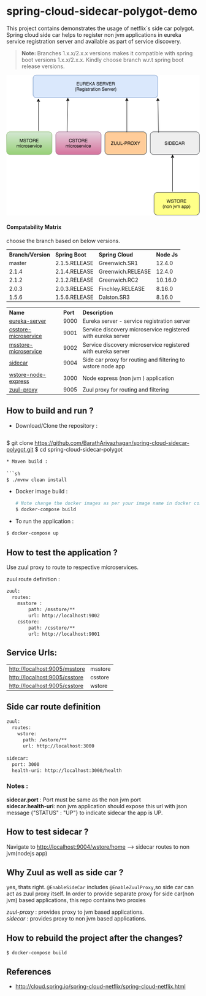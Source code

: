 # spring-cloud-sidecar-polygot-demo
This project contains demonstrates the usage of netflix`s side car polygot.
Spring cloud side car helps to register non jvm applications in eureka service registration server and available as part of service discovery. 

> <b> Note: </b> Branches 1.x.x/2.x.x versions makes it compatible with spring boot versions 1.x.x/2.x.x.
> Kindly choose branch w.r.t spring boot release versions.

![side car](images/sidecar.png)


#### Compatability Matrix

choose the branch based on below versions.

<table>
 <tr>
    <th style="text-align:left">Branch/Version</th>
    <th style="text-align:left">Spring Boot</th>
    <th style="text-align:left">Spring Cloud</th>
    <th style="text-align:left">Node Js</th>
  </tr>
  <tr>
    <td>master</td>
    <td>2.1.5.RELEASE</td>
    <td>Greenwich.SR1</td>
    <td>12.4.0</td>
  </tr>
  <tr>
    <td>2.1.4</td>
    <td>2.1.4.RELEASE</td>
    <td>Greenwich.RELEASE</td>
     <td>12.4.0</td>
  </tr>
  <tr>
    <td>2.1.2</td>
    <td>2.1.2.RELEASE</td>
    <td>Greenwich.RC2</td>
     <td>10.16.0</td>
  </tr>
  <tr>
    <td>2.0.3</td>
    <td>2.0.3.RELEASE</td>
    <td>Finchley.RELEASE</td>
     <td>8.16.0</td>
  </tr>
  <tr>
    <td>1.5.6</td>
    <td>1.5.6.RELEASE</td>
    <td>Dalston.SR3</td>
     <td>8.16.0</td>
  </tr>
  
</table>

<table>


 <tr>
    <th style="text-align:left">Name</th>
    <th style="text-align:left">Port</th> 
    <th style="text-align:left">Description</th>
  </tr>
  <tr>
    <td><a href="https://github.com/BarathArivazhagan/spring-cloud-sidecar-sample/tree/master/eureka-server"> eureka-server</a></td>
    <td>9000</td>
    <td>Eureka server - service registration server</td>
  </tr>
  <tr>
    <td><a href="https://github.com/BarathArivazhagan/spring-cloud-sidecar-sample/tree/master/csstore-microservice">csstore-microservice</a></td>
    <td>9001</td>
    <td>Service discovery microservice registered with eureka server</td>
  </tr>
  <tr>
    <td><a href="https://github.com/BarathArivazhagan/spring-cloud-sidecar-sample/tree/master/msstore-microservice">msstore-microservice</a></td>
    <td>9002</td>
    <td>Service discovery microservice registered with eureka server</td>
  </tr>
  <tr>
    <td><a href="https://github.com/BarathArivazhagan/spring-cloud-sidecar-sample/tree/master/sidecar">sidecar</a></td>
    <td>9004</td>
    <td>Side car proxy for routing and filtering to wstore node app</td>
  </tr>
   <tr>
    <td><a href="https://github.com/BarathArivazhagan/spring-cloud-sidecar-sample/tree/master/wstore-node-express">wstore-node-express</a></td>
    <td>3000</td>
    <td>Node express (non jvm ) application </td>
  </tr>
  <tr>
    <td><a href="https://github.com/BarathArivazhagan/spring-cloud-sidecar-sample/tree/master/zuul-proxy">zuul-proxy</a></td>
    <td>9005</td>
    <td>Zuul proxy for routing and filtering</td>
  </tr>
</table>


## How to build and run ?

 * Download/Clone the repository : 
   
   ```sh
  $ git clone https://github.com/BarathArivazhagan/spring-cloud-sidecar-polygot.git
  $ cd spring-cloud-sidecar-polygot
   ```
 * Maven build : 
   
   ```sh
   $ ./mvnw clean install
   ```
 * Docker image build : 
   
   ```sh
   # Note change the docker images as per your image name in docker compose file
   $ docker-compose build 
   ```
 * To run the application :

  ```sh
  $ docker-compose up
  ```

## How to test the application ? 

Use zuul proxy to route to respective microservices. 

zuul route definition : 

```
zuul:
  routes:
    msstore :       
        path: /msstore/**
        url: http://localhost:9002
    csstore: 
        path: /csstore/**
        url: http://localhost:9001

```

## Service Urls:
<table>
  <tr>
    <td><a href="http://localhost:9005/msstore">http://localhost:9005/msstore</a></td><td>msstore</td>
  </tr>
   <tr>
    <td><a href="http://localhost:9005/csstore">http://localhost:9005/csstore</a></td><td>csstore</td>
  </tr>
   <tr>
    <td><a href="http://localhost:9004/wstore/home">http://localhost:9005/csstore</a></td><td>wstore</td>
  </tr>
</table>


## Side car route definition 

```
zuul:
  routes:
    wstore: 
      path: /wstore/**
      url: http://localhost:3000

sidecar:
  port: 3000
  health-uri: http://localhost:3000/health

```

### Notes : 


<b>sidecar.port</b> : Port must be same as the non jvm port <br>
<b>sidecar.health-uri</b>: non jvm application should expose this url with json message {"STATUS" : "UP"} to indicate sidecar the app is UP.

## How to test sidecar ? 

<div>
   Navigate to <a href="http://localhost:9004/wstore/home">http://localhost:9004/wstore/home</a> --> sidecar routes to non jvm(nodejs app)  
</div>

## Why Zuul as well as side car ? 

yes, thats right. `@EnableSideCar` includes `@EnableZuulProxy`,so side car can act as zuul proxy itself. 
In order to provide separate proxy for side car(non jvm) based applications, this repo contains two proxies

<i>zuul-proxy</i> : provides proxy to jvm based applications. <br>
<i>sidecar </i> : provides proxy to non jvm based applications.



## How to rebuild the project after the changes? 

```
$ docker-compose build
```



## References 


* http://cloud.spring.io/spring-cloud-netflix/spring-cloud-netflix.html



